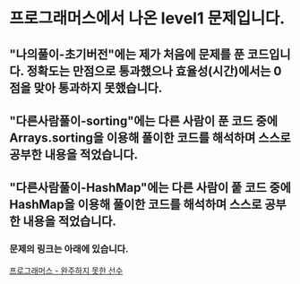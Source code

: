 # 프로그래머스에서 나온 level1 문제입니다.
## "나의풀이-초기버전"에는 제가 처음에 문제를 푼 코드입니다. 정확도는 만점으로 통과했으나 효율성(시간)에서는 0점을 맞아 통과하지 못했습니다.
## "다른사람풀이-sorting"에는 다른 사람이 푼 코드 중에 Arrays.sorting을 이용해 풀이한 코드를 해석하며 스스로 공부한 내용을 적었습니다.
## "다른사람풀이-HashMap"에는 다른 사람이 풑 코드 중에 HashMap을 이용해 풀이한 코드를 해석하며 스스로 공부한 내용을 적었습니다.
### 문제의 링크는 아래에 있습니다.
<a href="https://programmers.co.kr/learn/courses/30/lessons/42576" target="_blank">프로그래머스 - 완주하지 못한 선수</a>
